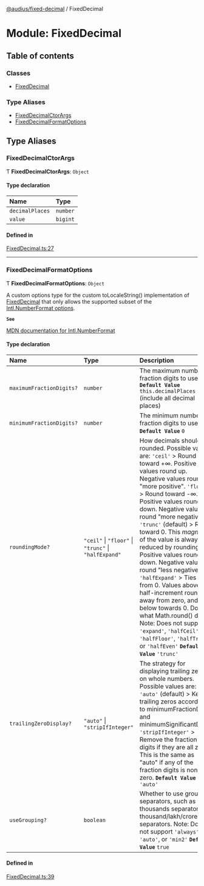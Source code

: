 [@audius/fixed-decimal](../README.md) / FixedDecimal

# Module: FixedDecimal

## Table of contents

### Classes

- [FixedDecimal](../classes/FixedDecimal.FixedDecimal.md)

### Type Aliases

- [FixedDecimalCtorArgs](FixedDecimal.md#fixeddecimalctorargs)
- [FixedDecimalFormatOptions](FixedDecimal.md#fixeddecimalformatoptions)

## Type Aliases

### FixedDecimalCtorArgs

Ƭ **FixedDecimalCtorArgs**: `Object`

#### Type declaration

| Name | Type |
| :------ | :------ |
| `decimalPlaces` | `number` |
| `value` | `bigint` |

#### Defined in

[FixedDecimal.ts:27](https://github.com/AudiusProject/audius-protocol/blob/643ae60c22/packages/fixed-decimal/src/FixedDecimal.ts#L27)

___

### FixedDecimalFormatOptions

Ƭ **FixedDecimalFormatOptions**: `Object`

A custom options type for the custom toLocaleString() implementation of
[FixedDecimal](../classes/FixedDecimal.FixedDecimal.md) that only allows the supported subset of the
[Intl.NumberFormat options](https://developer.mozilla.org/en-US/docs/Web/JavaScript/Reference/Global_Objects/Intl/NumberFormat/NumberFormat).

**`See`**

[MDN documentation for Intl.NumberFormat](https://developer.mozilla.org/en-US/docs/Web/JavaScript/Reference/Global_Objects/Intl/NumberFormat/NumberFormat)

#### Type declaration

| Name | Type | Description |
| :------ | :------ | :------ |
| `maximumFractionDigits?` | `number` | The maximum number of fraction digits to use. **`Default Value`** `this.decimalPlaces` (include all decimal places) |
| `minimumFractionDigits?` | `number` | The minimum number of fraction digits to use. **`Default Value`** `0` |
| `roundingMode?` | ``"ceil"`` \| ``"floor"`` \| ``"trunc"`` \| ``"halfExpand"`` | How decimals should be rounded. Possible values are: `'ceil'` > Round toward +∞. Positive values round up. Negative values round "more positive". `'floor'` > Round toward -∞. Positive values round down. Negative values round "more negative". `'trunc'` (default) > Round toward 0. This _magnitude_ of the value is always reduced by rounding. Positive values round down. Negative values round "less negative". `'halfExpand'` > Ties away from 0. Values above the half-increment round away from zero, and below towards 0. Does what Math.round() does. Note: Does not support `'expand'`, `'halfCeil'`, `'halfFloor'`, `'halfTrunc'` or `'halfEven'` **`Default Value`** `'trunc'` |
| `trailingZeroDisplay?` | ``"auto"`` \| ``"stripIfInteger"`` | The strategy for displaying trailing zeros on whole numbers. Possible values are: `'auto'` (default) > Keep trailing zeros according to minimumFractionDigits and minimumSignificantDigits. `'stripIfInteger'` > Remove the fraction digits if they are all zero. This is the same as "auto" if any of the fraction digits is non-zero. **`Default Value`** `'auto'` |
| `useGrouping?` | `boolean` | Whether to use grouping separators, such as thousands separators or thousand/lakh/crore separators. Note: Does not support `'always'`, `'auto'`, or `'min2'` **`Default Value`** `true` |

#### Defined in

[FixedDecimal.ts:39](https://github.com/AudiusProject/audius-protocol/blob/643ae60c22/packages/fixed-decimal/src/FixedDecimal.ts#L39)
